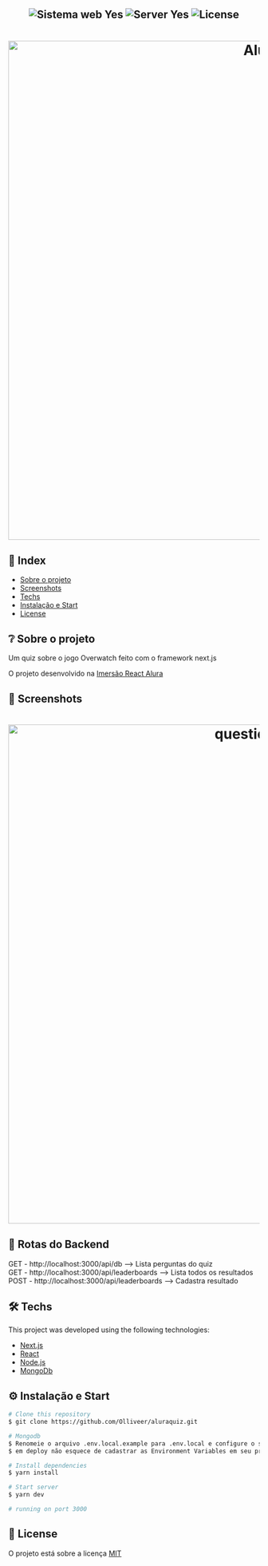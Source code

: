<h2 align="center">
  <img src="https://img.shields.io/badge/web%3F-Yes-00b8d3?style=for-the-badge" alt="Sistema web Yes" />
  <img src="https://img.shields.io/badge/server%3F-yes-00b8d3?style=for-the-badge" alt="Server Yes" />
  <img src="https://img.shields.io/github/license/matheusfelipeog/proffy?color=00b8d3&style=for-the-badge" alt="License" />
</h2>

<h1 align="center">
  <img src="https://i.imgur.com/8V13xVm.png" alt="Alura" width="1000px" />
</h1>


## 📌 Index

- [Sobre o projeto](#-sobre-o-projeto)
- [Screenshots](#-screenshots)
- [Techs](#-techs)
- [Instalação e Start](#-instalação-e-start)
- [License](#-license)


## ❔ Sobre o projeto

Um quiz sobre o jogo Overwatch feito com o framework next.js

O projeto desenvolvido na [Imersão React Alura](https://www.alura.com.br/imersao-react-next-js)


## 📸 Screenshots

<h1 align="center">
  <img src="https://i.imgur.com/YWuvBI2.png" alt="questionPage" width="1000px" />
</h1>

## 🍃 Rotas do Backend

GET - http://localhost:3000/api/db --> Lista perguntas do quiz <br>
GET - http://localhost:3000/api/leaderboards --> Lista todos os resultados<br>
POST - http://localhost:3000/api/leaderboards --> Cadastra resultado<br>

## 🛠 Techs

This project was developed using the following technologies:

- [Next.js](https://nextjs.org/)
- [React](https://pt-br.reactjs.org/)
- [Node.js](https://nodejs.org/en/)
- [MongoDb](https://www.mongodb.com/)

## ⚙ Instalação e Start
```bash
# Clone this repository
$ git clone https://github.com/Olliveer/aluraquiz.git

# Mongodb
$ Renomeie o arquivo .env.local.example para .env.local e configure o seu uri do mongodb e o nome do bd
$ em deploy não esquece de cadastrar as Environment Variables em seu projeto que são as mesmas do .env.local

# Install dependencies
$ yarn install

# Start server
$ yarn dev

# running on port 3000
```

## 📜 License

O projeto está sobre a licença [MIT](./LICENSE) 